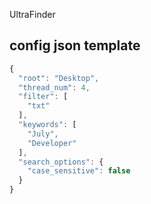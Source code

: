 UltraFinder


## config json template
```javascript
{
  "root": "Desktop",
  "thread_num": 4,
  "filter": [
    "txt"
  ],
  "keywords": [
    "July",
    "Developer"
  ],
  "search_options": {
    "case_sensitive": false
  }
}
```
